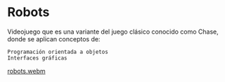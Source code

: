 # Robots
Videojuego que es una variante del juego clásico conocido como Chase,
donde se aplican conceptos de:

    Programación orientada a objetos
    Interfaces gráficas

[robots.webm](https://github.com/user-attachments/assets/62ad1f4a-f816-4e87-ae95-e745eb523611)
